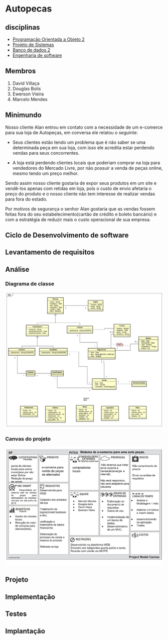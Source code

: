 # Autopecas

## disciplinas

- [Programação Orientada a Objeto 2](https://github.com/MarceloMendes94/Autopecas/tree/master/poo2)
- [Projeto de Sistemas]()
- [Banco de dados 2]()
- [Engenharia de software]()

## Membros

1. David Villaça
2. Douglas Bolis
3. Ewerson Vieira
4. Marcelo Mendes

## Minimundo

Nosso cliente Alan entrou em contato com a necessidade de um e-comerce para sua loja de Autopeças, em conversa ele relatou o seguinte:

- Seus clientes estão tendo um problema que é não saber se uma determinada peça em sua loja, com isso ele acredita estar perdendo vendas para seus concorrentes.

- A loja está perdendo clientes locais que poderiam comprar na loja para vendedores do Mercado Livre, por não possuir a venda de peças online, mesmo tendo um preço melhor.

Sendo assim nosso cliente gostaria de expor seus produtos em um site e vendê-los apenas com retidas em loja, pois o custo de envio afetaria o preço do produto e o nosso cliente não tem interesse de realizar vendas para fora do estado. 

Por motivos de segurança o senhor Alan gostaria que as vendas fossem feitas fora do seu estabelecimento(cartão de crédito e boleto bancário) e com a estratégia de reduzir mais o custo operacional de sua empresa.

## Ciclo de Desenvolvimento de software

## Levantamento de requisitos

## Análise

### Diagrama de classe

![Diagrama de classe](analise/diagramaClasses.png)

### Canvas do projeto

![Canvas](poo2/projectModelCanvas.jpg)

## Projeto

## Implementação

## Testes

## Implantação